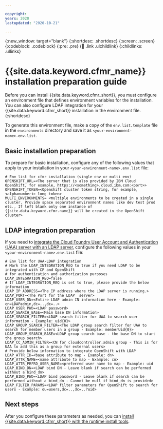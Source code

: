```yaml
---

copyright:
years: 2020
lastupdated: "2020-10-21"

---
```


{:new_window: target="blank"}
{:shortdesc: .shortdesc}
{:screen: .screen}
{:codeblock: .codeblock}
{:pre: .pre}
{:child: .link .ulchildlink}
{:childlinks: .ullinks}

# {{site.data.keyword.cfmr_name}} installation preparation guide

Before you can install {{site.data.keyword.cfmr_short}}, you must configure an environment file that defines environment variables for the installation. You can also configure LDAP integration for your {{site.data.keyword.cfmr_short}} installation in the environment file.
{:shortdesc}

To generate this environment file, make a copy of the `env.list.template` file in the `environments` directory and save it as `<your-environment-name>.env.list`.

## Basic installation preparation

To prepare for basic installation, configure any of the following values that apply to your installation in your `<your-environment-name>.env.list` file:

```
# Env list for cfmr installation (single env or multi env)
OPENSHIFT_URL=<The server that is also provided by IBM Cloud OpenShift, for example, https://<something>.cloud.ibm.com:<port>>
OPENSHIFT_TOKEN=<Openshift cluster token string, for example, <alphanumberic long token>
MULTI_ENVIRONMENTS= <multiple environments to be created in a single cluster. Provide space separated environment names like dev test prod etc., If left blank only one instance of {{site.data.keyword.cfmr.name}} will be created in the OpenShift cluster>

```

## LDAP integration preparation

If you need to [integrate the Cloud Foundry User Account and Authentication (UAA) server with an LDAP server](../config_manager/cfmr_rbac_uaa_integration.md), configure the following values in your `<your-environment-name>.env.list` file:

```
# Env list for UAA-LDAP integration
# Mark the LDAP_INTEGRATION_REQ to true if you need LDAP to be integrated with CF and OpenShift
# for authentication and authorization purposes
LDAP_INTEGRATION_REQ=false
# If LDAP_INTEGRATION_REQ is set to true, please provide the below information
LDAP_IP_ADDRESS=<The IP address where the LDAP server is running.>
LDAP_PORT=<The Port for the LDAP  server>
LDAP_USER_DN=<Entire LDAP admin CN information here - Example: cn=LDAPadmin,dc=..,dc=..>
LDAP_USER_PWD=<LDAP password>
LDAP_SEARCH_BASE=<Main base DN information>
LDAP_SEARCH_FILTER=<LDAP search filter for UAA to search user information - Example: uid{0}>
LDAP_GROUP_SEARCH_FILTER=<The LDAP group search filter for UAA to search for member users in a group - Example: memberUid{0}>
LDAP_GROUP_SEARCH_BASE=<LDAP group search base - the base DN to start the group search>
LDAP_CC_ADMIN_FILTER=<CN for cloudcontroller.admin group - This is for UAA to add this as a group for external users>
# Provide below information to integrate OpenShift with LDAP
LDAP_ATTR_ID=<base attribute to map - Example: dn>
LDAP_ATTR_NAME=<name attribute to map - Example: cn>
LDAP_ATTR_PRFRD_USER_NAME=<preferred user name to map - Example: uid
LDAP_BIND_DN=<LDAP bind DN - Leave blank if search can be performed without a bind_dn>
LDAP_BIND_PWD=<LDAP bind password - Leave blank if search can be performed without a bind_dn - Cannot be null if bind_dn is provided>
LDAP_FILTER_PARAMS=<LDAP filter parameters for OpenShift to search for users - Example: ou=users,dc=..,dc=..?uid>

```

## Next steps
After you configure these parameters as needed, you can [install {{site.data.keyword.cfmr_short}} with the runtime install tools](./cfmr_install.md).
